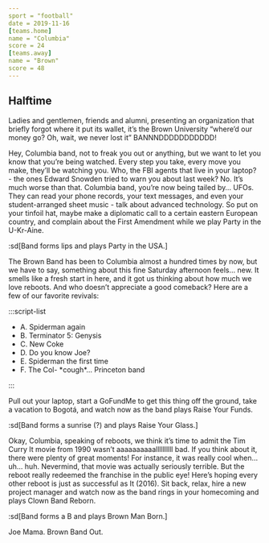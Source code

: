 ```yaml
---
sport = "football"
date = 2019-11-16
[teams.home]
name = "Columbia"
score = 24
[teams.away]
name = "Brown"
score = 48
---
```


## Halftime

Ladies and gentlemen, friends and alumni, presenting an organization that briefly forgot where it put its wallet, it’s the Brown University “where’d our money go? Oh, wait, we never lost it” BANNNDDDDDDDDDDD!

Hey, Columbia band, not to freak you out or anything, but we want to let you know that you’re being watched. Every step you take, every move you make, they’ll be watching you. Who, the FBI agents that live in your laptop? - the ones Edward Snowden tried to warn you about last week? No. It’s much worse than that. Columbia band, you’re now being tailed by… UFOs. They can read your phone records, your text messages, and even your student-arranged sheet music - talk about advanced technology. So put on your tinfoil hat, maybe make a diplomatic call to a certain eastern European country, and complain about the First Amendment while we play Party in the U-Kr-Aine.

:sd[Band forms lips and plays Party in the USA.]

The Brown Band has been to Columbia almost a hundred times by now, but we have to say, something about this fine Saturday afternoon feels… new. It smells like a fresh start in here, and it got us thinking about how much we love reboots. And who doesn’t appreciate a good comeback? Here are a few of our favorite revivals:

:::script-list

- A. Spiderman again
- B. Terminator 5: Genysis
- C. New Coke
- D. Do you know Joe?
- E. Spiderman the first time
- F. The Col- \*cough\*... Princeton band

:::

Pull out your laptop, start a GoFundMe to get this thing off the ground, take a vacation to Bogotá, and watch now as the band plays Raise Your Funds.

:sd[Band forms a sunrise (?) and plays Raise Your Glass.]

Okay, Columbia, speaking of reboots, we think it’s time to admit the Tim Curry It movie from 1990 wasn’t aaaaaaaaaallllllllll bad. If you think about it, there were plenty of great moments! For instance, it was really cool when… uh… huh. Nevermind, that movie was actually seriously terrible. But the reboot really redeemed the franchise in the public eye! Here’s hoping every other reboot is just as successful as It (2016). Sit back, relax, hire a new project manager and watch now as the band rings in your homecoming and plays Clown Band Reborn.

:sd[Band forms a B and plays Brown Man Born.]

Joe Mama. Brown Band Out.
